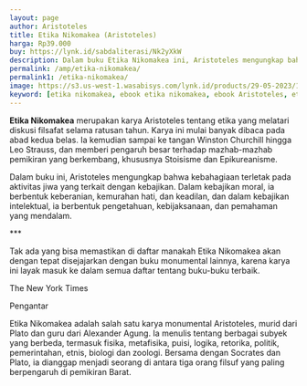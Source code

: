 ```yaml
---
layout: page
author: Aristoteles 
title: Etika Nikomakea (Aristoteles)
harga: Rp39.000
buy: https://lynk.id/sabdaliterasi/Nk2yXkW
description: Dalam buku Etika Nikomakea ini, Aristoteles mengungkap bahwa kebahagiaan terletak pada aktivitas jiwa yang terkait dengan kebajikan.
permalink: /amp/etika-nikomakea/
permalink1: /etika-nikomakea/
image: https://s3.us-west-1.wasabisys.com/lynk.id/products/29-05-2023/1685352507709_8689083.svg
keyword: [etika nikomakea, ebook etika nikomakea, ebook Aristoteles, etika nikomakea pdf, download ebook Aristoteles]
---
```


<p><strong>Etika Nikomakea</strong> merupakan karya Aristoteles tentang etika yang melatari diskusi filsafat selama ratusan tahun. Karya ini mulai banyak dibaca pada abad kedua belas. Ia kemudian sampai ke tangan Winston Churchill hingga Leo Strauss, dan memberi pengaruh besar terhadap mazhab-mazhab pemikiran yang berkembang, khususnya Stoisisme dan Epikureanisme.</p><p>Dalam buku ini, Aristoteles mengungkap bahwa kebahagiaan terletak pada aktivitas jiwa yang terkait dengan kebajikan. Dalam kebajikan moral, ia berbentuk keberanian, kemurahan hati, dan keadilan, dan dalam kebajikan intelektual, ia berbentuk pengetahuan, kebijaksanaan, dan pemahaman yang mendalam.</p><p>***</p><p>Tak ada yang bisa memastikan di daftar manakah Etika Nikomakea akan dengan tepat disejajarkan dengan buku monumental lainnya, karena karya ini layak masuk ke dalam semua daftar tentang buku-buku terbaik.</p><p>The New York Times</p><p>Pengantar</p><p>Etika Nikomakea adalah salah satu karya monumental Aristoteles, murid dari Plato dan guru dari Alexander Agung. Ia menulis tentang berbagai subyek yang berbeda, termasuk fisika, metafisika, puisi, logika, retorika, politik, pemerintahan, etnis, biologi dan zoologi. Bersama dengan Socrates dan Plato, ia dianggap menjadi seorang di antara tiga orang filsuf yang paling berpengaruh di pemikiran Barat.</p>